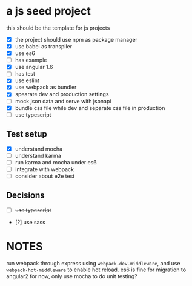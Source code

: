 # a js seed project
this should be the template for js projects

- [x] the project should use npm as package manager
- [x] use babel as transpiler 
- [x] use es6
- [ ] has example
- [x] use angular 1.6
- [ ] has test
- [x] use eslint
- [x] use webpack as bundler
- [x] spearate dev and production settings
- [ ] mock json data and serve with jsonapi
- [x] bundle css file while dev and separate css file in production
- [ ] ~~use typescript~~

## Test setup

- [x] understand mocha
- [ ] understand karma
- [ ] run karma and mocha under es6
- [ ] integrate with webpack
- [ ] consider about e2e test

## Decisions

- [ ] ~~use typescript~~
- [?] use sass

# NOTES
run webpack through express using `webpack-dev-middleware`, and use `webpack-hot-middleware` to enable hot reload.
es6 is fine for migration to angular2
for now, only use mocha to do unit testing?